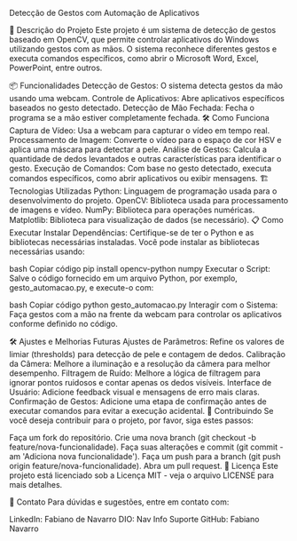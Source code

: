Detecção de Gestos com Automação de Aplicativos

🚀 Descrição do Projeto
Este projeto é um sistema de detecção de gestos baseado em OpenCV, que permite controlar aplicativos do Windows utilizando gestos com as mãos. O sistema reconhece diferentes gestos e executa comandos específicos, como abrir o Microsoft Word, Excel, PowerPoint, entre outros.

📦 Funcionalidades
Detecção de Gestos: O sistema detecta gestos da mão usando uma webcam.
Controle de Aplicativos: Abre aplicativos específicos baseados no gesto detectado.
Detecção de Mão Fechada: Fecha o programa se a mão estiver completamente fechada.
🛠️ Como Funciona
Captura de Vídeo: Usa a webcam para capturar o vídeo em tempo real.
Processamento de Imagem: Converte o vídeo para o espaço de cor HSV e aplica uma máscara para detectar a pele.
Análise de Gestos: Calcula a quantidade de dedos levantados e outras características para identificar o gesto.
Execução de Comandos: Com base no gesto detectado, executa comandos específicos, como abrir aplicativos ou exibir mensagens.
🏗️ Tecnologias Utilizadas
Python: Linguagem de programação usada para o desenvolvimento do projeto.
OpenCV: Biblioteca usada para processamento de imagens e vídeo.
NumPy: Biblioteca para operações numéricas.
Matplotlib: Biblioteca para visualização de dados (se necessário).
📋 Como Executar
Instalar Dependências: Certifique-se de ter o Python e as bibliotecas necessárias instaladas. Você pode instalar as bibliotecas necessárias usando:

bash
Copiar código
pip install opencv-python numpy
Executar o Script: Salve o código fornecido em um arquivo Python, por exemplo, gesto_automacao.py, e execute-o com:

bash
Copiar código
python gesto_automacao.py
Interagir com o Sistema: Faça gestos com a mão na frente da webcam para controlar os aplicativos conforme definido no código.

🛠️ Ajustes e Melhorias Futuras
Ajustes de Parâmetros: Refine os valores de limiar (thresholds) para detecção de pele e contagem de dedos.
Calibração da Câmera: Melhore a iluminação e a resolução da câmera para melhor desempenho.
Filtragem de Ruído: Melhore a lógica de filtragem para ignorar pontos ruidosos e contar apenas os dedos visíveis.
Interface de Usuário: Adicione feedback visual e mensagens de erro mais claras.
Confirmação de Gestos: Adicione uma etapa de confirmação antes de executar comandos para evitar a execução acidental.
🔄 Contribuindo
Se você deseja contribuir para o projeto, por favor, siga estes passos:

Faça um fork do repositório.
Crie uma nova branch (git checkout -b feature/nova-funcionalidade).
Faça suas alterações e commit (git commit -am 'Adiciona nova funcionalidade').
Faça um push para a branch (git push origin feature/nova-funcionalidade).
Abra um pull request.
📜 Licença
Este projeto está licenciado sob a Licença MIT - veja o arquivo LICENSE para mais detalhes.

🤝 Contato
Para dúvidas e sugestões, entre em contato com:

LinkedIn: Fabiano de Navarro
DIO: Nav Info Suporte
GitHub: Fabiano Navarro
